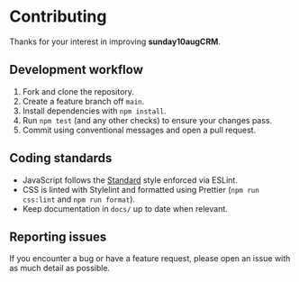 # Contributing

Thanks for your interest in improving **sunday10augCRM**.

## Development workflow

1. Fork and clone the repository.
2. Create a feature branch off `main`.
3. Install dependencies with `npm install`.
4. Run `npm test` (and any other checks) to ensure your changes pass.
5. Commit using conventional messages and open a pull request.

## Coding standards

- JavaScript follows the [Standard](https://standardjs.com/) style enforced via ESLint.
- CSS is linted with Stylelint and formatted using Prettier (`npm run css:lint` and `npm run format`).
- Keep documentation in `docs/` up to date when relevant.

## Reporting issues

If you encounter a bug or have a feature request, please open an issue with as much detail as possible.

